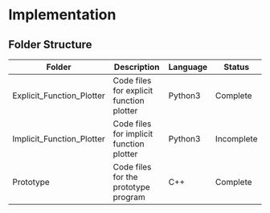 # Implementation

## Folder Structure

Folder | Description | Language | Status
------------ | ------------- | --------- | ---------
Explicit_Function_Plotter | Code files for explicit function plotter | Python3 | Complete
Implicit_Function_Plotter | Code files for implicit function plotter | Python3 | Incomplete
Prototype | Code files for the prototype program | C++ | Complete
